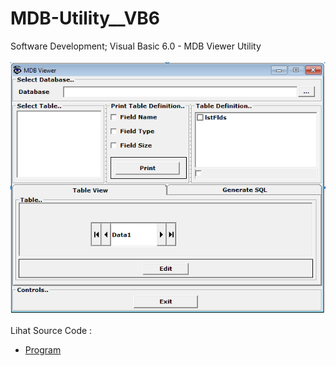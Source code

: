 # MDB-Utility__VB6
Software Development; Visual Basic 6.0 - MDB Viewer Utility<br><br>
<img src="https://github.com/RizkyKhapidsyah/MDB-Utility__VB6/blob/main/result/001.PNG"><br><br>
Lihat Source Code : <br>
- <a href="https://github.com/RizkyKhapidsyah/MDB-Utility__VB6/blob/main/DbDefs.frm">Program</a>
